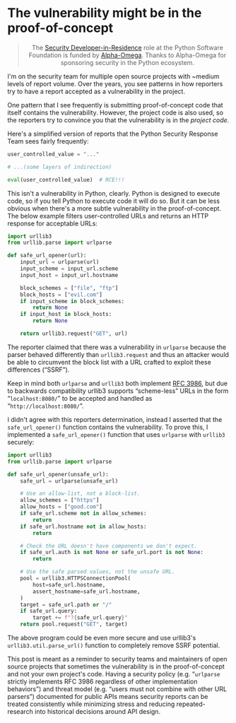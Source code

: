 # The vulnerability might be in the proof-of-concept

<blockquote>
  <center>
    The <a href="https://www.python.org/psf/developersinresidence/" target="_blank">Security Developer-in-Residence</a> role at the Python Software Foundation is funded by <a href="https://alpha-omega.dev">Alpha-Omega</a>. Thanks to Alpha-Omega for sponsoring security in the Python ecosystem.
  </center>
</blockquote>

I'm on the security team for multiple open source projects
with ~medium levels of report volume. Over the years, you
see patterns in how reporters try to have a report accepted as a vulnerability in the project.

One pattern that I see frequently is submitting proof-of-concept code that
itself contains the vulnerability. However, the project code is also used,
so the reporters try to convince you that the vulnerability is in the *project code*.

<!-- more -->

Here's a simplified version of reports that the Python Security Response Team
sees fairly frequently:

```python
user_controlled_value = "..."

# ...(some layers of indirection)

eval(user_controlled_value)  # RCE!!!
```

This isn't a vulnerability in Python, clearly. Python is designed to execute
code, so if you tell Python to execute code it will do so. But it can be less obvious
when there's a more subtle vulnerability in the proof-of-concept. The below example filters user-controlled URLs and returns an HTTP response for acceptable URLs:

```python
import urllib3
from urllib.parse import urlparse

def safe_url_opener(url):
    input_url = urlparse(url)
    input_scheme = input_url.scheme
    input_host = input_url.hostname

    block_schemes = ["file", "ftp"]
    block_hosts = ["evil.com"]
    if input_scheme in block_schemes:
        return None
    if input_host in block_hosts:
        return None

    return urllib3.request("GET", url)
```

The reporter claimed that there was a vulnerability in `urlparse` because
the parser behaved differently than `urllib3.request` and thus an attacker would
be able to circumvent the block list with a URL crafted to exploit these differences (“SSRF”).

Keep in mind both `urlparse` and `urllib3` both implement [RFC 3986](https://datatracker.ietf.org/doc/html/rfc3986), but due to backwards compatibility
urllib3 supports “scheme-less” URLs in the form “`localhost:8080/`” to be accepted and handled as “`http://localhost:8080/`”. 

I didn't agree with this reporters determination, instead I asserted that the `safe_url_opener()` function contains
the vulnerability. To prove this, I implemented a `safe_url_opener()` function
that uses `urlparse` with `urllib3` securely:

```python
import urllib3
from urllib.parse import urlparse

def safe_url_opener(unsafe_url):
    safe_url = urlparse(unsafe_url)

    # Use an allow-list, not a block-list.
    allow_schemes = ["https"]
    allow_hosts = ["good.com"]
    if safe_url.scheme not in allow_schemes:
        return
    if safe_url.hostname not in allow_hosts:
        return

    # Check the URL doesn't have components we don't expect.
    if safe_url.auth is not None or safe_url.port is not None:
        return

    # Use the safe parsed values, not the unsafe URL.
    pool = urllib3.HTTPSConnectionPool(
        host=safe_url.hostname,
        assert_hostname=safe_url.hostname,
    )
    target = safe_url.path or "/"
    if safe_url.query:
        target += f"?{safe_url.query}"
    return pool.request("GET", target)
```

The above program could be even more secure and use urllib3's `urllib3.util.parse_url()`
function to completely remove SSRF potential.

This post is meant as a reminder to security teams and maintainers of open source projects that
sometimes the vulnerability is in the proof-of-concept and not your own project's code.
Having a security policy (e.g. “`urlparse` strictly implements RFC 3986 regardless of other implementation behaviors”) and threat model (e.g. “users must not combine with other URL parsers”) documented for public APIs means
security reports can be treated consistently while minimizing stress and reducing repeated-research into historical decisions around API design.
